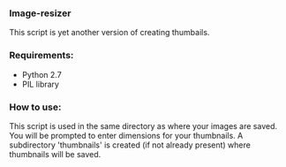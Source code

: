 ### Image-resizer

This script is yet another version of creating thumbails.

### Requirements:
- Python 2.7
- PIL library

### How to use:
This script is used in the same directory as where your images are saved. You will be prompted to enter dimensions for your thumbnails. A subdirectory 'thumbnails' is created (if not already present) where thumbnails will be saved.
